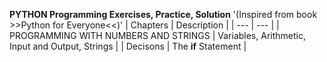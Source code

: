 **PYTHON Programming Exercises, Practice, Solution** '(Inspired from book >>Python for Everyone<<)'
| Chapters | Description |
| --- | --- |
| PROGRAMMING WITH NUMBERS AND STRINGS | Variables, Arithmetic, Input and Output, Strings |
| Decisons | The **if** Statement |
